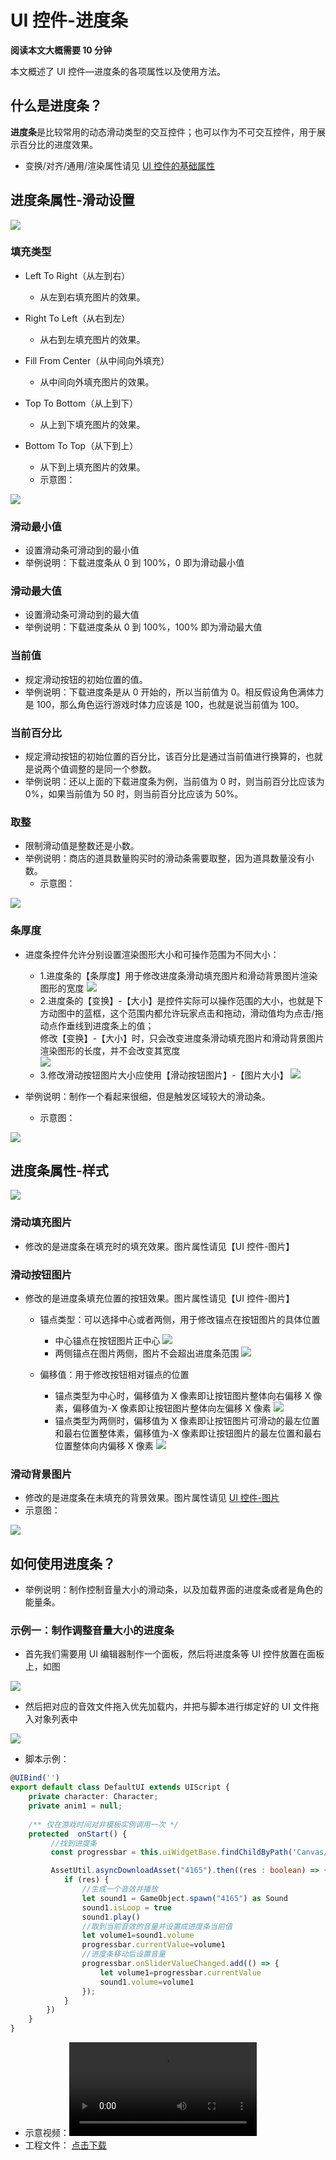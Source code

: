 # UI 控件-进度条

**阅读本文大概需要 10 分钟**

本文概述了 UI 控件—进度条的各项属性以及使用方法。

## 什么是进度条？

**进度条**是比较常用的动态滑动类型的交互控件；也可以作为不可交互控件，用于展示百分比的进度效果。

- 变换/对齐/通用/渲染属性请见 [UI 控件的基础属性](https://docs.ark.online/UI/UIWidget-BaseProperties.html)

## 进度条属性-滑动设置

![](https://wstatic-a1.233leyuan.com/productdocs/static/boxcnHKEAR3vBCE0aQQKrsu5jAe.png)

### 填充类型

- Left To Right（从左到右）

  - 从左到右填充图片的效果。
- Right To Left（从右到左）

  - 从右到左填充图片的效果。
- Fill From Center（从中间向外填充）

  - 从中间向外填充图片的效果。
- Top To Bottom（从上到下）

  - 从上到下填充图片的效果。
- Bottom To Top（从下到上）

  - 从下到上填充图片的效果。
  - 示意图：

![](https://wstatic-a1.233leyuan.com/productdocs/static/boxcnMS9l1t5CRVZnjR4YJc04h1.gif)

### 滑动最小值

- 设置滑动条可滑动到的最小值
- 举例说明：下载进度条从 0 到 100%，0 即为滑动最小值

### 滑动最大值

- 设置滑动条可滑动到的最大值
- 举例说明：下载进度条从 0 到 100%，100% 即为滑动最大值

### 当前值

- 规定滑动按钮的初始位置的值。
- 举例说明：下载进度条是从 0 开始的，所以当前值为 0。相反假设角色满体力是 100，那么角色运行游戏时体力应该是 100，也就是说当前值为 100。

### 当前百分比

- 规定滑动按钮的初始位置的百分比，该百分比是通过当前值进行换算的，也就是说两个值调整的是同一个参数。
- 举例说明：还以上面的下载进度条为例，当前值为 0 时，则当前百分比应该为 0%，如果当前值为 50 时，则当前百分比应该为 50%。

### 取整

- 限制滑动值是整数还是小数。
- 举例说明：商店的道具数量购买时的滑动条需要取整，因为道具数量没有小数。
  - 示意图：

![](https://wstatic-a1.233leyuan.com/productdocs/static/boxcnTYIe9rM8FlqjMwJKFl4dke.gif)

### 条厚度

- 进度条控件允许分别设置渲染图形大小和可操作范围为不同大小：

  - 1.进度条的【条厚度】用于修改进度条滑动填充图片和滑动背景图片渲染图形的宽度
   ![](https://wstatic-a1.233leyuan.com/productdocs/static/boxcnhkpK45mqaE3EK8hPGSn3hJ.gif)
  - 2.进度条的【变换】-【大小】是控件实际可以操作范围的大小，也就是下方动图中的蓝框，这个范围内都允许玩家点击和拖动，滑动值均为点击/拖动点作垂线到进度条上的值；<br />修改【变换】-【大小】时，只会改变进度条滑动填充图片和滑动背景图片渲染图形的长度，并不会改变其宽度
   <br />![](https://wstatic-a1.233leyuan.com/productdocs/static/boxcnwtfzphqdjT9EY0SkdlBkkc.gif)
  - 3.修改滑动按钮图片大小应使用【滑动按钮图片】-【图片大小】
   ![](https://wstatic-a1.233leyuan.com/productdocs/static/boxcnKLl7D9Kdm2wUcEwe6kx5cd.gif)

- 举例说明：制作一个看起来很细，但是触发区域较大的滑动条。

  - 示意图：

![](https://wstatic-a1.233leyuan.com/productdocs/static/boxcnrVwwaRlMZnrIB2g61pfRX8.gif)

## 进度条属性-样式

![](https://wstatic-a1.233leyuan.com/productdocs/static/boxcn5xRKJIBI5F54Ek3JN2eQye.png)

### 滑动填充图片

- 修改的是进度条在填充时的填充效果。图片属性请见【UI 控件-图片】

### 滑动按钮图片

- 修改的是进度条填充位置的按钮效果。图片属性请见【UI 控件-图片】

  - 锚点类型：可以选择中心或者两侧，用于修改锚点在按钮图片的具体位置
    - 中心锚点在按钮图片正中心
![](https://wstatic-a1.233leyuan.com/productdocs/static/boxcn8Ip5e1uOVJ1NzpQvUWCi7f.jpg)
    - 两侧锚点在图片两侧，图片不会超出进度条范围
![](https://wstatic-a1.233leyuan.com/productdocs/static/boxcnrY2JQUtJuBA0fTh3dsGtod.jpg)

  - 偏移值：用于修改按钮相对锚点的位置
    - 锚点类型为中心时，偏移值为 X 像素即让按钮图片整体向右偏移 X 像素，偏移值为-X 像素即让按钮图片整体向左偏移 X 像素
![](https://wstatic-a1.233leyuan.com/productdocs/static/boxcnvuvGza0ltwHdjVPNBHjAXe.png)
    - 锚点类型为两侧时，偏移值为 X 像素即让按钮图片可滑动的最左位置和最右位置整体素，偏移值为-X 像素即让按钮图片的最左位置和最右位置整体向内偏移 X 像素
![](https://wstatic-a1.233leyuan.com/productdocs/static/boxcn8LggdkVE3nqfxk3QM3HZBd.png)

### 滑动背景图片

- 修改的是进度条在未填充的背景效果。图片属性请见 [UI 控件-图片](https://docs.ark.online/UI/UIComponent-Image.html)
- 示意图：

![](https://wstatic-a1.233leyuan.com/productdocs/static/boxcnamAhT67NK0uOhjjqm1Hfbd.png)

## 如何使用进度条？

- 举例说明：制作控制音量大小的滑动条，以及加载界面的进度条或者是角色的能量条。

### 示例一：制作调整音量大小的进度条

- 首先我们需要用 UI 编辑器制作一个面板，然后将进度条等 UI 控件放置在面板上，如图

![](https://wstatic-a1.233leyuan.com/productdocs/static/boxcnrCZY6uUJxUVMcQmacGQLnd.png)

- 然后把对应的音效文件拖入优先加载内，并把与脚本进行绑定好的 UI 文件拖入对象列表中

![](https://wstatic-a1.233leyuan.com/productdocs/static/boxcnAXUw2YPuiVNlLsSChKrO6f.png)

- 脚本示例：

```ts
@UIBind('')
export default class DefaultUI extends UIScript {
	private character: Character;
	private anim1 = null;
	
	/** 仅在游戏时间对非模板实例调用一次 */
    protected  onStart() {
		 //找到进度条
		 const progressbar = this.uiWidgetBase.findChildByPath('Canvas/ProgressBar') as ProgressBar

		 AssetUtil.asyncDownloadAsset("4165").then((res : boolean) => {
			if (res) {
				//生成一个音效并播放
				let sound1 = GameObject.spawn("4165") as Sound
				sound1.isLoop = true
				sound1.play()
				//取到当前音效的音量并设置成进度条当前值
				let volume1=sound1.volume
				progressbar.currentValue=volume1
				//进度条移动后设置音量
				progressbar.onSliderValueChanged.add(() => {
					let volume1=progressbar.currentValue
					sound1.volume=volume1
				});
			}
		})
    }
}
```

- 示意视频：<video controls src="https://cdn.233xyx.com/1681612440566_544.mp4"></video>
- 工程文件：  [点击下载](https://cdn.233xyx.com/online/0v5klMrOtYWK1694916401072.7z)
